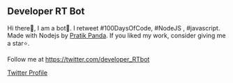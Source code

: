 ## Developer RT Bot

Hi there👋, I am a bot🤖. 
I retweet #100DaysOfCode, #NodeJS , #javascript.
Made with Nodejs by [Pratik Panda](https://github.com/devppratik).
If you liked my work, consider giving me a star⭐️.

Follow me at https://twitter.com/developer_RTbot

[Twitter Profile]("image.png")

